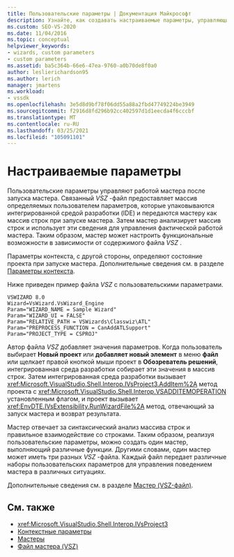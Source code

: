 ```yaml
---
title: Пользовательские параметры | Документация Майкрософт
description: Узнайте, как создавать настраиваемые параметры, управляющие работой мастера после запуска мастера, изменяя VSZ-файл.
ms.custom: SEO-VS-2020
ms.date: 11/04/2016
ms.topic: conceptual
helpviewer_keywords:
- wizards, custom parameters
- custom parameters
ms.assetid: ba5c364b-66e6-47ea-9760-a0b70de8f0a0
author: leslierichardson95
ms.author: lerich
manager: jmartens
ms.workload:
- vssdk
ms.openlocfilehash: 3e5d8d9bf78f06dd55a88a2fbd47749224be3949
ms.sourcegitcommit: f2916d8fd296b92cc402597d1d1eecda4f6cccbf
ms.translationtype: MT
ms.contentlocale: ru-RU
ms.lasthandoff: 03/25/2021
ms.locfileid: "105091101"
---
```

# <a name="custom-parameters"></a>Настраиваемые параметры
Пользовательские параметры управляют работой мастера после запуска мастера. Связанный *VSZ* -файл предоставляет массив определяемых пользователем параметров, которые упаковываются интегрированной средой разработки (IDE) и передаются мастеру как массив строк при запуске мастера. Затем мастер анализирует массив строк и использует эти сведения для управления фактической работой мастера. Таким образом, мастер может настроить функциональные возможности в зависимости от содержимого файла *VSZ* .

 Параметры контекста, с другой стороны, определяют состояние проекта при запуске мастера. Дополнительные сведения см. в разделе [Параметры контекста](../../extensibility/internals/context-parameters.md).

 Ниже приведен пример файла *VSZ* с пользовательскими параметрами.

```
VSWIZARD 8.0
Wizard=VsWizard.VsWizard_Engine
Param="WIZARD_NAME = Sample Wizard"
Param="WIZARD_UI = FALSE"
Param="RELATIVE_PATH = VSWizards\Classwiz\ATL"
Param="PREPROCESS_FUNCTION = CanAddATLSupport"
Param="PROJECT_TYPE = CSPROJ"
```

 Автор файла *VSZ* добавляет значения параметров. Когда пользователь выбирает **Новый проект** или **добавляет новый элемент** в меню **файл** или щелкает правой кнопкой мыши проект в **Обозреватель решений**, интегрированная среда разработки собирает эти значения в массив строк. Затем интегрированная среда разработки вызывает <xref:Microsoft.VisualStudio.Shell.Interop.IVsProject3.AddItem%2A> метод проекта с <xref:Microsoft.VisualStudio.Shell.Interop.VSADDITEMOPERATION> установленным флагом, и проект вызывает <xref:EnvDTE.IVsExtensibility.RunWizardFile%2A> метод, отвечающий за запуск мастера и возврат результата.

 Мастер отвечает за синтаксический анализ массива строк и правильное взаимодействие со строками. Таким образом, реализуя пользовательские параметры, можно создать один мастер, выполняющий различные функции. Другими словами, один мастер может иметь три разных *VSZ* -файла. Каждый файл передает различные наборы пользовательских параметров для управления поведением мастера в различных ситуациях.

 Дополнительные сведения см. в разделе [Мастер (VSZ-файл)](../../extensibility/internals/wizard-dot-vsz-file.md).

## <a name="see-also"></a>См. также
- <xref:Microsoft.VisualStudio.Shell.Interop.IVsProject3>
- [Контекстные параметры](../../extensibility/internals/context-parameters.md)
- [Мастеры](../../extensibility/internals/wizards.md)
- [Файл мастера (VSZ)](../../extensibility/internals/wizard-dot-vsz-file.md)
